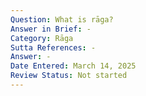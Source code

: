```yaml
---
Question: What is rāga?
Answer in Brief: -
Category: Rāga
Sutta References: -
Answer: -
Date Entered: March 14, 2025
Review Status: Not started
---
```

